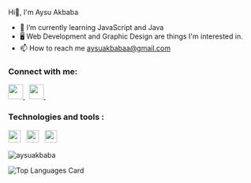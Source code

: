  Hi👋, I'm Aysu Akbaba
 
- 🌱 I’m currently learning JavaScript and Java
- 🖥 Web Development and Graphic Design are things I'm interested in.
- 📫 How to reach me aysuakbabaa@gmail.com

### Connect with me:

<a href='https://www.linkedin.com/in/aysu-akbaba-a18483223/'> <img src="https://cdn4.iconfinder.com/data/icons/colorful-guache-social-media-logos-1/159/social-media_linkedin-512.png" width="30"> </a>&nbsp;
<a href='mailto:aysuakbabaa@gmail.com'> <img src="https://cdn3.iconfinder.com/data/icons/colorful-guache-social-media-logos-1/154/social-media_email_new-3-512.png" width="30"> </a>&nbsp;

### Technologies and tools :
<img src="https://cdn.svgporn.com/logos/javascript.svg" width="25"> &nbsp;
<img src="https://cdn.svgporn.com/logos/python.svg" width="25"> &nbsp; 
<img src="https://cdn.svgporn.com/logos/java.svg" width="25"> &nbsp;

<img align="center" src="https://github-readme-streak-stats.herokuapp.com/?user=aysuakbaba&" alt="aysuakbaba"/>

![Top Languages Card](https://github-readme-stats.vercel.app/api/top-langs/?username=aysuakbaba&layout=compact&hide=json)


